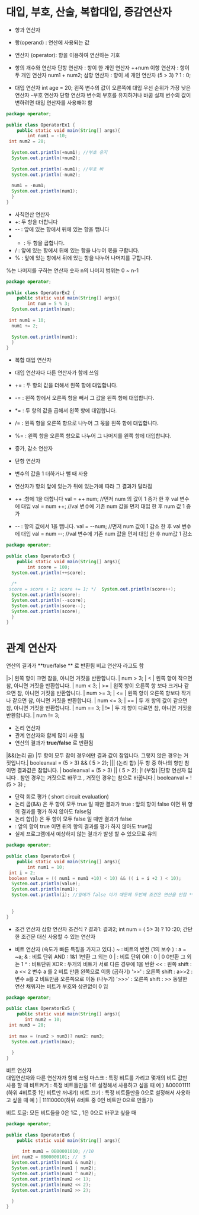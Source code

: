 # 대입, 부호, 산술, 복합대입, 증감연산자
 - 항과 연산자 
 - 항(operand) : 연산에 사용되는 값
 - 연산자 (operator): 항을 이용하여 연산하는 기호 
 - 항의 개수와 연산자 
   단항 연산자 : 항이 한 개인 연산자  ++num
   이항 연산자  : 항이 두 개인 연산자 num1 + num2;
   삼항 연산자  : 항이 세 개인 연산자 (5 > 3) ? 1 : 0;

-  대입 연산자 
 int age = 20;
 왼쪽 변수의 값이 오른쪽에 대입
우선 순위가 가장 낮은 연산자
-부호 연산자
단항 연산자 
변수의 부호를 유지하거나 바꿈
실제 변수의 값이 변하려면 대입 연산자를 사용해야 함
~~~ java
package operator;  
  
public class OperatorEx1 {  
    public static void main(String[] args){  
        int num1 = -10;  
 int num2 = 20;  
  
  System.out.println(+num1); //부호 유지  
  System.out.println(+num2);  
  
  System.out.println(-num1); //부호 바  
  System.out.println(-num2);  
  
  num1 = -num1;  
  System.out.println(num1);  
  }  
}
~~~

- 사칙연산 연산자 
- +: 두 항을 더합니다
-  --  : 앞에 있는 항에서 뒤에 있는 항을 뺍니다
-  *  : 두 항을 곱합니다.
- / : 앞에 있는 항에서 뒤에 있는 항을 나누어 몫을 구합니다.
- % : 앞에 있는 항에서 뒤에 있는 항을 나누어 나머지를 구합니다.

%는 나머지를 구하는 연산자 
숫자 n의 나머지 범위는 0 ~ n-1
~~~ java 
package operator;  
  
public class OperatorEx2 {  
    public static void main(String[] args){  
        int num = 5 % 3;  
  System.out.println(num);  
  
 int num1 = 10;  
  num1 += 2;  
  
  System.out.println(num1);  
  }  
}
~~~

- 복합 대입 연산자 
- 대입 연산자다 다른 연산자가 함께 쓰임 
- += : 두 항의  값을 더해서 왼쪽 항에 대입합니다.
- -= : 왼쪽 항에서 오른쪽 항을 빼서 그 값을 왼쪽 항에 대입합니다.
- *= : 두 항의 값을 곱해서 왼쪽 항에 대입합니다.
- /= : 왼쪽 항을 오른쪽 항으로 나누어 그 몫을 왼쪽 항에 대입합니다.
- %= : 왼쪽 항을 오른쪽 항으로 나누어 그 나머지를 왼쪽 항에 대입합니다.

- 증가, 감소 연산자
- 단항 연산자 
- 변수의 값을 1 더하거나 뺄 때 사용
- 연산자가 항의 앞에 있는가 뒤에 있는가에 따라 그 결과가 달라짐
- ++ :항에 1을 더합니다 
 val = ++ num; //먼저 num 의 값이 1 증가 한 후 val 변수에 대입
 val = num ++; //val 변수에 기존 num 값을 먼저 대입 한 후 num 값 1 증가
- --  : 항의 값에서 1을 뺍니다.
 val = --num; //먼저 num 값이 1 감소 한 후 val 변수에 대입
 val = num --; //val 변수에 기존 num 값을 먼저 대입 한 후 num값 1 감소 
~~~ java 
package operator;  
  
public class OperatorEx3 {  
    public static void main(String[] args){  
        int score = 100;  
  System.out.println(++score);  
  
  /*  
 score = score + 1; score += 1; */  System.out.println(score++);  
  System.out.println(score);  
  System.out.println(--score);  
  System.out.println(score--);  
  System.out.println(score);  
  }  
}
~~~
 
 

# 관계 연산자 
연산의 결과가 **true/false ** 로 반환됨
비교 연산자 라고도 함

|>|  왼쪽 항이 크면 참을, 아니면 거짓을 반환합니다. | num > 3;
| < | 왼쪽 항이 작으면 참, 아니면 거짓을 반환합니다. | num < 3;
| >= | 왼쪽 항이 오른쪽 항 보다 크거나 같으면 참, 아니면 거짓을 반환합니다. | num >= 3;
| <= | 왼쪽 항이 오른쪽 항보다 작거나 같으면 참, 아니면 거짓을 반환합니다. | num <= 3;
| == | 두 개 항의 값이 같으면 참, 아니면 거짓을 반환합니다. | num == 3;
| != | 두 개 항이 다르면 참, 아니면 거짓을 반환합니다. | num != 3;

- 논리 연산자 
- 관계 연산자와 함께 많이 사용 됨
- 연산의 결과가 **true/false** 로 반환됨

|&&(논리 곱) |두 항이 모두 참이 경우에만 결과 값이 참입니다.
그렇지 않은 경우는 거짓입니다.| booleanval = (5 > 3) && ( 5 > 2);
||| (논리 합) |두 항 중 하나의 항만 참이면 결과값은 참입니다. | booleanval = (5 > 3) || ( 5 > 2);
|! (부정) |단항 연산자 입니다 . 참인 경우는 거짓으로 바꾸고 , 거짓인 경우는 참으로 바꿉니다.| booleanval = !(5 > 3) ;

- 단락 회로 평가 ( short circuit evaluation)
- 논리 곱(&&) 은 두 항이 모두 true 일 때만 결과가 true
: 앞의 항이 false 이면 뒤 항의 결과를 평가 하지 않아도 false임
- 논리 합(||) 은 두 항이 모두 false 일 때만 결과가 false
- : 앞의 항이 true 이면 뒤의 항의 결과를 평가 하지 않아도 true임
- 실제 프로그램에서 예상하지 않는 결과가 발생 할 수 있으므로 유의 
~~~ java 
package operator;  
  
public class OperatorEx4 {  
    public static void main(String[] args){  
        int num1 = 10;  
 int i = 2;  
 boolean value = (( num1 = num1 +10) < 10) && (( i = i +2 ) < 10);  
  System.out.println(value);  
  System.out.println(num1);  
  System.out.println(i); //앞에가 false 이기 때문에 두번째 조건은 연산을 안함 **short circuit evaluation**  
  
  
  }  
}
~~~

- 조건 연산자 
 삼항 연산자
 조건식 ? 결과1: 결과2;
 int num = ( 5> 3) ? 10 :20;
 간단한 조건문 대신 사용할 수 있는 연산자

- 비트 연산자 (속도가 빠른 특징을 가지고 있다.)
~ : 비트의 반전 (1의 보수 ) : a = ~a;
& : 비트 단위 AND : 1&1  1반환 그 외는 0
| : 비트 단위 OR : 0 | 0  0반환 그 외는 1
^ : 비트단위 XOR 	: 두개의 비트가 서로 다른 경우에 1을 반환
<< : 왼쪽 shift :  a << 2 변수 a 를 2 비트 만큼 왼쪽으로 이동 (곱하기)
'>>' : 오른쪽 shift : a>>2 : 변수 a를 2 비트만큼 오른쪽으로 이동  (나누기)
'>>>' : 오른쪽 shift : >> 동일한 연산 채워지는 비트가 부호와 상관없이 0 임 
~~~ java
package operator;  
  
public class OperatorEx5 {  
    public static void main(String[] args){  
       int num2 = 10;  
 int num3 = 20;  
  
 int max = (num2 > num3)? num2: num3;  
  System.out.println(max);  
  
  }  
}
~~~

비트 연산자  
대입연산자와 다른 연산자가 함께 쓰임
마스크 : 특정 비트를 가리고 몇개의 비트 값만 사용 할 때 
비트켜기  : 특정 비트들만을 1로 설정해서 사용하고 싶을 때 
예 ) &00001111 (하위 4비트중 1인 비트만 꺼내기)
비트 끄기 : 특정 비트들만을 0으로 설정해서 사용하고 싶을 때 
예 ) | 11110000(하위 4비트 중 0인 비트만 0으로 만들기)

비트 토글: 모든 비트들을 0은 1로 , 1은 0으로 바꾸고 싶을 때 
~~~ java
package operator;  
  
public class OperatorEx6 {  
    public static void main(String[] args){  
  
      int num1 = 0B00001010; //10  
  int num2 = 0B00000101; //  5  
  System.out.println(num1 & num2);  
  System.out.println(num1 | num2);  
  System.out.println(num1 ^ num2);  
  System.out.println(num2 << 1);  
  System.out.println(num2 << 2);  
  System.out.println(num2 >> 2);  
  
  }  
}
~~~


